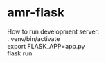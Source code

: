 # amr-flask

How to run development server:  
. venv/bin/activate  
export FLASK_APP=app.py  
flask run
